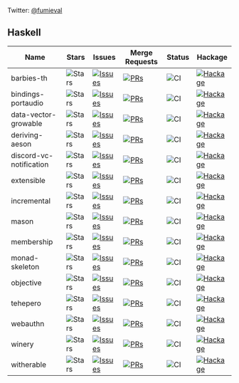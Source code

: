 Twitter: [@fumieval](https://twitter.com/fumieval)

## Haskell

| Name | Stars | Issues | Merge Requests | Status | Hackage |
| ---- | ----- | ------ | -------------- | ------ | ------- |
|barbies-th |![Stars](https://img.shields.io/github/stars/fumieval/barbies-th?style=social) | [![Issues](https://img.shields.io/github/issues/fumieval/barbies-th?label=%22%22)](https://github.com/fumieval/barbies-th/issues) | [![PRs](https://img.shields.io/github/issues-pr/fumieval/barbies-th?label=%22%22)](https://github.com/fumieval/barbies-th/pulls) | ![CI](https://github.com/fumieval/barbies-th/workflows/Haskell%20CI/badge.svg) | [![Hackage](https://img.shields.io/hackage/v/barbies-th.svg?label=%22%22)](https://hackage.haskell.org/package/barbies-th)
|bindings-portaudio |![Stars](https://img.shields.io/github/stars/fumieval/bindings-portaudio?style=social) | [![Issues](https://img.shields.io/github/issues/fumieval/bindings-portaudio?label=%22%22)](https://github.com/fumieval/bindings-portaudio/issues) | [![PRs](https://img.shields.io/github/issues-pr/fumieval/bindings-portaudio?label=%22%22)](https://github.com/fumieval/bindings-portaudio/pulls) | ![CI](https://github.com/fumieval/bindings-portaudio/workflows/Haskell%20CI/badge.svg) | [![Hackage](https://img.shields.io/hackage/v/bindings-portaudio.svg?label=%22%22)](https://hackage.haskell.org/package/bindings-portaudio)
|data-vector-growable |![Stars](https://img.shields.io/github/stars/fumieval/data-vector-growable?style=social) | [![Issues](https://img.shields.io/github/issues/fumieval/data-vector-growable?label=%22%22)](https://github.com/fumieval/data-vector-growable/issues) | [![PRs](https://img.shields.io/github/issues-pr/fumieval/data-vector-growable?label=%22%22)](https://github.com/fumieval/data-vector-growable/pulls) | ![CI](https://github.com/fumieval/data-vector-growable/workflows/Haskell%20CI/badge.svg) | [![Hackage](https://img.shields.io/hackage/v/data-vector-growable.svg?label=%22%22)](https://hackage.haskell.org/package/data-vector-growable)
|deriving-aeson |![Stars](https://img.shields.io/github/stars/fumieval/deriving-aeson?style=social) | [![Issues](https://img.shields.io/github/issues/fumieval/deriving-aeson?label=%22%22)](https://github.com/fumieval/deriving-aeson/issues) | [![PRs](https://img.shields.io/github/issues-pr/fumieval/deriving-aeson?label=%22%22)](https://github.com/fumieval/deriving-aeson/pulls) | ![CI](https://github.com/fumieval/deriving-aeson/workflows/Haskell%20CI/badge.svg) | [![Hackage](https://img.shields.io/hackage/v/deriving-aeson.svg?label=%22%22)](https://hackage.haskell.org/package/deriving-aeson)
|discord-vc-notification |![Stars](https://img.shields.io/github/stars/fumieval/discord-vc-notification?style=social) | [![Issues](https://img.shields.io/github/issues/fumieval/discord-vc-notification?label=%22%22)](https://github.com/fumieval/discord-vc-notification/issues) | [![PRs](https://img.shields.io/github/issues-pr/fumieval/discord-vc-notification?label=%22%22)](https://github.com/fumieval/discord-vc-notification/pulls) | ![CI](https://github.com/fumieval/discord-vc-notification/workflows/Haskell%20CI/badge.svg) | [![Hackage](https://img.shields.io/hackage/v/discord-vc-notification.svg?label=%22%22)](https://hackage.haskell.org/package/discord-vc-notification)
|extensible |![Stars](https://img.shields.io/github/stars/fumieval/extensible?style=social) | [![Issues](https://img.shields.io/github/issues/fumieval/extensible?label=%22%22)](https://github.com/fumieval/extensible/issues) | [![PRs](https://img.shields.io/github/issues-pr/fumieval/extensible?label=%22%22)](https://github.com/fumieval/extensible/pulls) | ![CI](https://github.com/fumieval/extensible/workflows/Haskell%20CI/badge.svg) | [![Hackage](https://img.shields.io/hackage/v/extensible.svg?label=%22%22)](https://hackage.haskell.org/package/extensible)
|incremental |![Stars](https://img.shields.io/github/stars/fumieval/incremental?style=social) | [![Issues](https://img.shields.io/github/issues/fumieval/incremental?label=%22%22)](https://github.com/fumieval/incremental/issues) | [![PRs](https://img.shields.io/github/issues-pr/fumieval/incremental?label=%22%22)](https://github.com/fumieval/incremental/pulls) | ![CI](https://github.com/fumieval/incremental/workflows/Haskell%20CI/badge.svg) | [![Hackage](https://img.shields.io/hackage/v/incremental.svg?label=%22%22)](https://hackage.haskell.org/package/incremental)
|mason |![Stars](https://img.shields.io/github/stars/fumieval/mason?style=social) | [![Issues](https://img.shields.io/github/issues/fumieval/mason?label=%22%22)](https://github.com/fumieval/mason/issues) | [![PRs](https://img.shields.io/github/issues-pr/fumieval/mason?label=%22%22)](https://github.com/fumieval/mason/pulls) | ![CI](https://github.com/fumieval/mason/workflows/Haskell%20CI/badge.svg) | [![Hackage](https://img.shields.io/hackage/v/mason.svg?label=%22%22)](https://hackage.haskell.org/package/mason)
|membership |![Stars](https://img.shields.io/github/stars/fumieval/membership?style=social) | [![Issues](https://img.shields.io/github/issues/fumieval/membership?label=%22%22)](https://github.com/fumieval/membership/issues) | [![PRs](https://img.shields.io/github/issues-pr/fumieval/membership?label=%22%22)](https://github.com/fumieval/membership/pulls) | ![CI](https://github.com/fumieval/membership/workflows/Haskell%20CI/badge.svg) | [![Hackage](https://img.shields.io/hackage/v/membership.svg?label=%22%22)](https://hackage.haskell.org/package/membership)
|monad-skeleton |![Stars](https://img.shields.io/github/stars/fumieval/monad-skeleton?style=social) | [![Issues](https://img.shields.io/github/issues/fumieval/monad-skeleton?label=%22%22)](https://github.com/fumieval/monad-skeleton/issues) | [![PRs](https://img.shields.io/github/issues-pr/fumieval/monad-skeleton?label=%22%22)](https://github.com/fumieval/monad-skeleton/pulls) | ![CI](https://github.com/fumieval/monad-skeleton/workflows/Haskell%20CI/badge.svg) | [![Hackage](https://img.shields.io/hackage/v/monad-skeleton.svg?label=%22%22)](https://hackage.haskell.org/package/monad-skeleton)
|objective |![Stars](https://img.shields.io/github/stars/fumieval/objective?style=social) | [![Issues](https://img.shields.io/github/issues/fumieval/objective?label=%22%22)](https://github.com/fumieval/objective/issues) | [![PRs](https://img.shields.io/github/issues-pr/fumieval/objective?label=%22%22)](https://github.com/fumieval/objective/pulls) | ![CI](https://github.com/fumieval/objective/workflows/Haskell%20CI/badge.svg) | [![Hackage](https://img.shields.io/hackage/v/objective.svg?label=%22%22)](https://hackage.haskell.org/package/objective)
|tehepero |![Stars](https://img.shields.io/github/stars/fumieval/tehepero?style=social) | [![Issues](https://img.shields.io/github/issues/fumieval/tehepero?label=%22%22)](https://github.com/fumieval/tehepero/issues) | [![PRs](https://img.shields.io/github/issues-pr/fumieval/tehepero?label=%22%22)](https://github.com/fumieval/tehepero/pulls) | ![CI](https://github.com/fumieval/tehepero/workflows/Haskell%20CI/badge.svg) | [![Hackage](https://img.shields.io/hackage/v/tehepero.svg?label=%22%22)](https://hackage.haskell.org/package/tehepero)
|webauthn |![Stars](https://img.shields.io/github/stars/fumieval/webauthn?style=social) | [![Issues](https://img.shields.io/github/issues/fumieval/webauthn?label=%22%22)](https://github.com/fumieval/webauthn/issues) | [![PRs](https://img.shields.io/github/issues-pr/fumieval/webauthn?label=%22%22)](https://github.com/fumieval/webauthn/pulls) | ![CI](https://github.com/fumieval/webauthn/workflows/Haskell%20CI/badge.svg) | [![Hackage](https://img.shields.io/hackage/v/webauthn.svg?label=%22%22)](https://hackage.haskell.org/package/webauthn)
|winery |![Stars](https://img.shields.io/github/stars/fumieval/winery?style=social) | [![Issues](https://img.shields.io/github/issues/fumieval/winery?label=%22%22)](https://github.com/fumieval/winery/issues) | [![PRs](https://img.shields.io/github/issues-pr/fumieval/winery?label=%22%22)](https://github.com/fumieval/winery/pulls) | ![CI](https://github.com/fumieval/winery/workflows/Haskell%20CI/badge.svg) | [![Hackage](https://img.shields.io/hackage/v/winery.svg?label=%22%22)](https://hackage.haskell.org/package/winery)
|witherable |![Stars](https://img.shields.io/github/stars/fumieval/witherable?style=social) | [![Issues](https://img.shields.io/github/issues/fumieval/witherable?label=%22%22)](https://github.com/fumieval/witherable/issues) | [![PRs](https://img.shields.io/github/issues-pr/fumieval/witherable?label=%22%22)](https://github.com/fumieval/witherable/pulls) | ![CI](https://github.com/fumieval/witherable/workflows/Haskell%20CI/badge.svg) | [![Hackage](https://img.shields.io/hackage/v/witherable.svg?label=%22%22)](https://hackage.haskell.org/package/witherable)